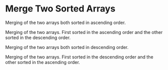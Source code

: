 # Merge Two Sorted Arrays

Merging of the two arrays both sorted in ascending order.

Merging of the two arrays. First sorted in the ascending order and the other sorted in the descending order.

Merging of the two arrays both sorted in descending order.

Merging of the two arrays. First sorted in the descending order and the other sorted in the ascending order.
	
	
